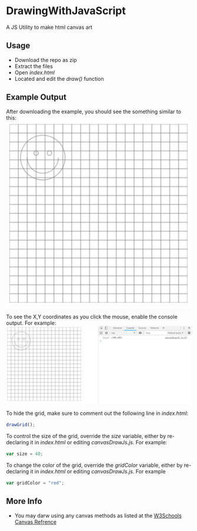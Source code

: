 # DrawingWithJavaScript
A JS Utility to make html canvas art

## Usage 
* Download the repo as zip
* Extract the files
* Open _index.html_
* Located and edit the _draw()_ function

## Example Output
After downloading the example, you should see the something similar to this: 
![DrawingWithJavaScriptExample1](img/example1.PNG)

To see the X,Y coordinates as you click the mouse, enable the console output. For example: 
![DrawingWithJavaScriptExample1](img/example2.PNG)

To hide the grid, make sure to comment out the following line in _index.html_: 
```javascript
drawGrid();
```

To control the size of the grid, override the _size_ variable, either by re-declaring it in _index.html_ or editing _canvasDrawJs.js_. For example: 
```javascript
var size = 40;
```

To change the color of the grid, override the _gridColor_ variable, either by re-declaring it in _index.html_ or editing _canvasDrawJs.js_. For example
```javascript
var gridColor = "red";
```

## More Info 
* You may darw using any canvas methods as listed at the [W3Schools Canvas Refrence](https://www.w3schools.com/graphics/canvas_reference.asp) 
